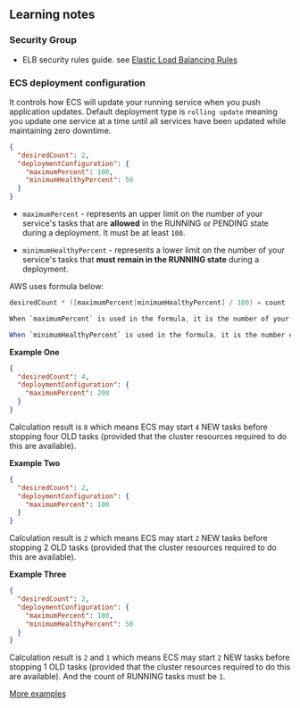 ## Learning notes

### Security Group
- ELB security rules guide. see [Elastic Load Balancing Rules
](https://docs.aws.amazon.com/AWSEC2/latest/WindowsGuide/security-group-rules-reference.html#sg-rules-elb)

### ECS deployment configuration

It controls how ECS will update your running service when you push application updates. Default deployment type is `rolling update` meaning you update one service at a time until all services have been updated while maintaining zero downtime.

```json
{
  "desiredCount": 2,
  "deploymentConfiguration": {
    "maximumPercent": 100,
    "minimumHealthyPercent": 50
  }
}
```

- `maximumPercent` - represents an upper limit on the number of your service's tasks that are **allowed** in the RUNNING or PENDING state during a deployment. It must be at least `100`.

- `minimumHealthyPercent` - represents a lower limit on the number of your service's tasks that **must remain in the RUNNING state** during a deployment.

AWS uses formula below:

```java
desiredCount * ([maximumPercent|minimumHealthyPercent] / 100) = count

When `maximumPercent` is used in the formula, it is the number of your service's tasks that are **allowed** in the RUNNING or PENDING state during deployment.

When `minimumHealthyPercent` is used in the formula, it is the number of your service's tasks that **must remain in RUNNING state** during deployment
```

**Example One**

```json
{
  "desiredCount": 4,
  "deploymentConfiguration": {
    "maximumPercent": 200
  }
}
```

Calculation result is `8` which means ECS may start `4` NEW tasks before stopping four OLD tasks (provided that the cluster resources required to do this are available).

**Example Two**

```json
{
  "desiredCount": 2,
  "deploymentConfiguration": {
    "maximumPercent": 100
  }
}
```

Calculation result is `2` which means ECS may start `2` NEW tasks before stopping 2 OLD tasks (provided that the cluster resources required to do this are available).

**Example Three**

```json
{
  "desiredCount": 2,
  "deploymentConfiguration": {
    "maximumPercent": 100,
    "minimumHealthyPercent": 50
  }
}
```

Calculation result is `2` and `1` which means ECS may start `2` NEW tasks before stopping 1 OLD tasks (provided that the cluster resources required to do this are available). And the count of RUNNING tasks must be `1`.

[More examples](https://stackoverflow.com/questions/40731143/what-is-the-minimum-healthy-percent-and-maximum-percent-in-amazon-ecs)
